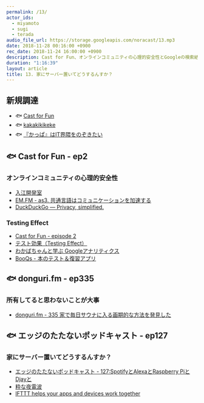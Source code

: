 ```yaml
---
permalink: /13/
actor_ids:
  - miyamoto
  - sugi
  - terada
audio_file_url: https://storage.googleapis.com/noracast/13.mp3
date: 2018-11-28 00:16:00 +0900
rec_date: 2018-11-24 16:00:00 +0900
description: Cast for Fun、オンラインコミュニティの心理的安全性とGoogleの検索結果の関連やアウトプットの重要性、Testing Effect、donguri.fm、趣味が浪費にならない時代、所有してると思わないほうが良い、エッジのたたないポッドキャスト、Spotifyの無駄にすごい機能、粋な夜電波が終わって残念、外出先から冷蔵庫の中身を知りたいなどについて話しました。
duration: "1:16:39"
layout: article
title: 13. 家にサーバー置いてどうするんすか？
---
```


## 新規調達

- 🐟 [Cast for Fun](https://cast-for.fun/)
- 🐟 [kakakikikeke](https://kakakikikeke.com/podcast)
- 🐟 [『かっぱ』はIT界隈をのぞきたい](https://www.kappa.info-engineer.jp/)


## 🐟 Cast for Fun - ep2

### オンラインコミュニティの心理的安全性

- [入江開発室](https://irie-dev.co/)
- [EM.FM - as3. 共通言語はコミュニケーションを加速する](https://anchor.fm/em-fm/episodes/as3-e2j5si)
- [DuckDuckGo — Privacy, simplified.](https://duckduckgo.com/)

### Testing Effect

- [Cast for Fun - episode 2](https://cast-for.fun/episodes/2)
- [テスト効果（Testing Effect）](https://ja.wikipedia.org/wiki/%E3%83%86%E3%82%B9%E3%83%88%E5%8A%B9%E6%9E%9C)
- [わかばちゃんと学ぶ Googleアナリティクス](https://www.amazon.co.jp/dp/B07BMNGXFC/)
- [BooQs - 本のテスト＆復習アプリ](https://www.booqs.net/)


## 🐟 donguri.fm - ep335

### 所有してると思わないことが大事

- [donguri.fm - 335 家で毎日サウナに入る画期的な方法を発見した](https://soundcloud.com/dongurifm/nux0n9kymedl)


## 🐟 エッジのたたないポッドキャスト - ep127

### 家にサーバー置いてどうするんすか？

- [エッジのたたないポッドキャスト - 127:SpotifyとAlexaとRaspberry PiとDjayと](https://noedge.matchy.net/archives/669)
- [粋な夜電波](https://www.tbsradio.jp/denpa/)
- [IFTTT helps your apps and devices work together](https://ifttt.com/)

